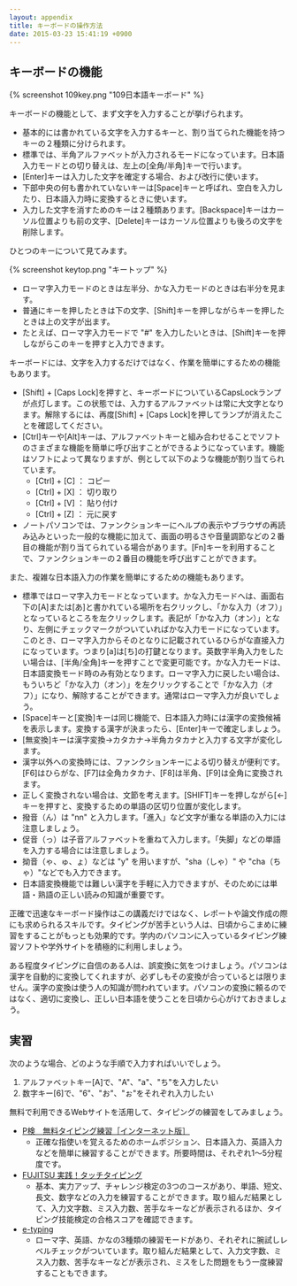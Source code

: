 ```yaml
---
layout: appendix
title: キーボードの操作方法
date: 2015-03-23 15:41:19 +0900
---
```


キーボードの機能
----------------

{% screenshot 109key.png "109日本語キーボード" %}

キーボードの機能として、まず文字を入力することが挙げられます。

-   基本的には書かれている文字を入力するキーと、割り当てられた機能を持つキーの２種類に分けられます。
-   標準では、半角アルファベットが入力されるモードになっています。日本語入力モードとの切り替えは、左上の[全角/半角]キーで行います。
-   [Enter]キーは入力した文字を確定する場合、および改行に使います。
-   下部中央の何も書かれていないキーは[Space]キーと呼ばれ、空白を入力したり、日本語入力時に変換するときに使います。
-   入力した文字を消すためのキーは２種類あります。[Backspace]キーはカーソル位置よりも前の文字、[Delete]キーはカーソル位置よりも後ろの文字を削除します。

ひとつのキーについて見てみます。

{% screenshot keytop.png "キートップ" %}

-   ローマ字入力モードのときは左半分、かな入力モードのときは右半分を見ます。
-   普通にキーを押したときは下の文字、[Shift]キーを押しながらキーを押したときは上の文字が出ます。
-   たとえば、ローマ字入力モードで "\#" を入力したいときは、[Shift]キーを押しながらこのキーを押すと入力できます。

キーボードには、文字を入力するだけではなく、作業を簡単にするための機能もあります。

-   [Shift] + [Caps Lock]を押すと、キーボードについているCapsLockランプが点灯します。この状態では、入力するアルファベットは常に大文字となります。解除するには、再度[Shift] + [Caps Lock]を押してランプが消えたことを確認してください。
-   [Ctrl]キーや[Alt]キーは、アルファベットキーと組み合わせることでソフトのさまざまな機能を簡単に呼び出すことができるようになっています。機能はソフトによって異なりますが、例として以下のような機能が割り当てられています。
    -   [Ctrl] + [C] ： コピー
    -   [Ctrl] + [X] ： 切り取り　
    -   [Ctrl] + [V] ： 貼り付け
    -   [Ctrl] + [Z] ： 元に戻す
-   ノートパソコンでは、ファンクションキーにヘルプの表示やブラウザの再読み込みといった一般的な機能に加えて、画面の明るさや音量調節などの２番目の機能が割り当てられている場合があります。[Fn]キーを利用することで、ファンクションキーの２番目の機能を呼び出すことができます。

また、複雑な日本語入力の作業を簡単にするための機能もあります。

-   標準ではローマ字入力モードとなっています。かな入力モードへは、画面右下の[A]または[あ]と書かれている場所を右クリックし、「かな入力（オフ）」となっているところを左クリックします。表記が「かな入力（オン）」となり、左側にチェックマークがついていればかな入力モードになっています。このとき、ローマ字入力からそのとなりに記載されているひらがな直接入力になっています。つまり[a]は[ち]の打鍵となります。英数字半角入力をしたい場合は、[半角/全角]キーを押すことで変更可能です。かな入力モードは、日本語変換モード時のみ有効となります。ローマ字入力に戻したい場合は、もういちど「かな入力（オン）」を左クリックすることで「かな入力（オフ）」になり、解除することができます。通常はローマ字入力が良いでしょう。
-   [Space]キーと[変換]キーは同じ機能で、日本語入力時には漢字の変換候補を表示します。変換する漢字が決まったら、[Enter]キーで確定しましょう。
-   [無変換]キーは漢字変換→カタカナ→半角カタカナと入力する文字が変化します。
-   漢字以外への変換時には、ファンクションキーによる切り替えが便利です。[F6]はひらがな、[F7]は全角カタカナ、[F8]は半角、[F9]は全角に変換されます。
-   正しく変換されない場合は、文節を考えます。[SHIFT]キーを押しながら[←]キーを押すと、変換するための単語の区切り位置が変化します。
-   撥音（ん）は "nn" と入力します。「進入」など文字が重なる単語の入力には注意しましょう。
-   促音（っ）は子音アルファベットを重ねて入力します。「失脚」などの単語を入力する場合には注意しましょう。
-   拗音（ゃ、ゅ、ょ）などは "y" を用いますが、"sha（しゃ）" や "cha（ちゃ）"などでも入力できます。
-   日本語変換機能では難しい漢字を手軽に入力できますが、そのためには単語・熟語の正しい読みの知識が重要です。

正確で迅速なキーボード操作はこの講義だけではなく、レポートや論文作成の際にも求められるスキルです。タイピングが苦手という人は、日頃からこまめに練習をすることがもっとも効果的です。学内のパソコンに入っているタイピング練習ソフトや学外サイトを積極的に利用しましょう。

ある程度タイピングに自信のある人は、誤変換に気をつけましょう。パソコンは漢字を自動的に変換してくれますが、必ずしもその変換が合っているとは限りません。漢字の変換は使う人の知識が問われています。パソコンの変換に頼るのではなく、適切に変換し、正しい日本語を使うことを日頃から心がけておきましょう。

実習
----

次のような場合、どのような手順で入力すればいいでしょう。

1.  アルファベットキー[A]で、"A"、"a"、"ち"を入力したい
1.  数字キー[6]で、"6"、"お"、"ぉ"をそれぞれ入力したい

無料で利用できるWebサイトを活用して、タイピングの練習をしてみましょう。

* [P検　無料タイピング練習［インターネット版］](http://www.pken.com/tool/typing.html)
  - 正確な指使いを覚えるためのホームポジション、日本語入力、英語入力などを簡単に練習することができます。所要時間は、それぞれ1～5分程度です。
　
* [FUJITSU 実践！タッチタイピング](http://azby.fmworld.net/usage/lesson/keyboard/typing/)
  - 基本、実力アップ、チャレンジ検定の3つのコースがあり、単語、短文、長文、数字などの入力を練習することができます。取り組んだ結果として、入力文字数、ミス入力数、苦手なキーなどが表示されるほか、タイピング技能検定の合格スコアを確認できます。
　
* [e-typing](https://www.e-typing.ne.jp/)
  - ローマ字、英語、かなの3種類の練習モードがあり、それぞれに腕試しレベルチェックがついています。取り組んだ結果として、入力文字数、ミス入力数、苦手なキーなどが表示され、ミスをした問題をもう一度練習することもできます。

